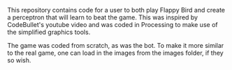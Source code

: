 This repository contains code for a user to both play Flappy Bird and create a perceptron that will learn to beat the game. This was inspired by CodeBullet's youtube video and was coded in Processing to make use of the simplified graphics tools.

The game was coded from scratch, as was the bot. To make it more similar to the real game, one can load in the images from the images folder, if they so wish.
